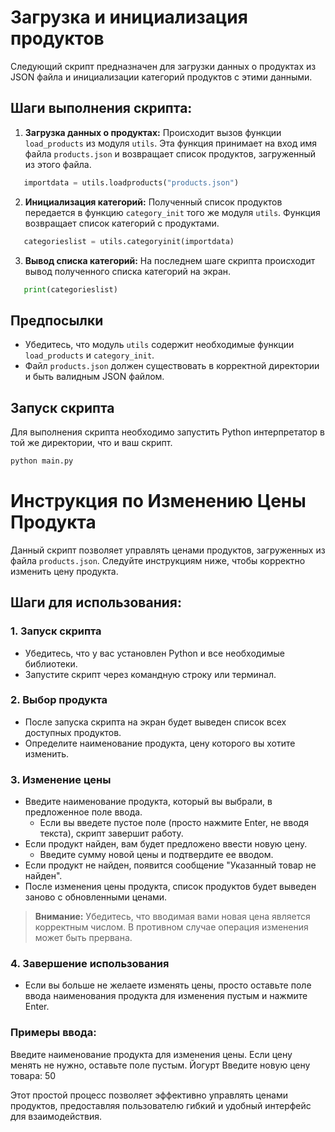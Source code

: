 # Загрузка и инициализация продуктов

Следующий скрипт предназначен для загрузки данных о продуктах из JSON файла и инициализации категорий продуктов с этими данными.

## Шаги выполнения скрипта:

1. **Загрузка данных о продуктах:**
   Происходит вызов функции `load_products` из модуля `utils`. Эта функция принимает на вход имя файла `products.json` и возвращает список продуктов, загруженный из этого файла.
```python
   importdata = utils.loadproducts("products.json")
   ```
2. **Инициализация категорий:**
   Полученный список продуктов передается в функцию `category_init` того же модуля `utils`. Функция возвращает список категорий с продуктами.
```python
   categorieslist = utils.categoryinit(importdata)
   ```
3. **Вывод списка категорий:**
   На последнем шаге скрипта происходит вывод полученного списка категорий на экран.
```python
   print(categorieslist)
```
## Предпосылки

- Убедитесь, что модуль `utils` содержит необходимые функции `load_products` и `category_init`.
- Файл `products.json` должен существовать в корректной директории и быть валидным JSON файлом.

## Запуск скрипта

Для выполнения скрипта необходимо запустить Python интерпретатор в той же директории, что и ваш скрипт.
```bash
python main.py
```

# Инструкция по Изменению Цены Продукта

Данный скрипт позволяет управлять ценами продуктов, загруженных из файла `products.json`. Следуйте инструкциям ниже, чтобы корректно изменить цену продукта.

## Шаги для использования:

### 1. Запуск скрипта

- Убедитесь, что у вас установлен Python и все необходимые библиотеки.
- Запустите скрипт через командную строку или терминал.

### 2. Выбор продукта

- После запуска скрипта на экран будет выведен список всех доступных продуктов.
- Определите наименование продукта, цену которого вы хотите изменить.

### 3. Изменение цены

- Введите наименование продукта, который вы выбрали, в предложенное поле ввода.
  - Если вы введете пустое поле (просто нажмите Enter, не вводя текста), скрипт завершит работу.
- Если продукт найден, вам будет предложено ввести новую цену.
  - Введите сумму новой цены и подтвердите ее вводом.
- Если продукт не найден, появится сообщение "Указанный товар не найден".
- После изменения цены продукта, список продуктов будет выведен заново с обновленными ценами.

> **Внимание:** Убедитесь, что вводимая вами новая цена является корректным числом. В противном случае операция изменения может быть прервана.

### 4. Завершение использования

- Если вы больше не желаете изменять цены, просто оставьте поле ввода наименования продукта для изменения пустым и нажмите Enter.

### Примеры ввода:

Введите наименование продукта для изменения цены. Если цену менять не нужно, оставьте поле пустым. Йогурт
Введите новую цену товара: 50

Этот простой процесс позволяет эффективно управлять ценами продуктов, предоставляя пользователю гибкий и удобный интерфейс для взаимодействия.
